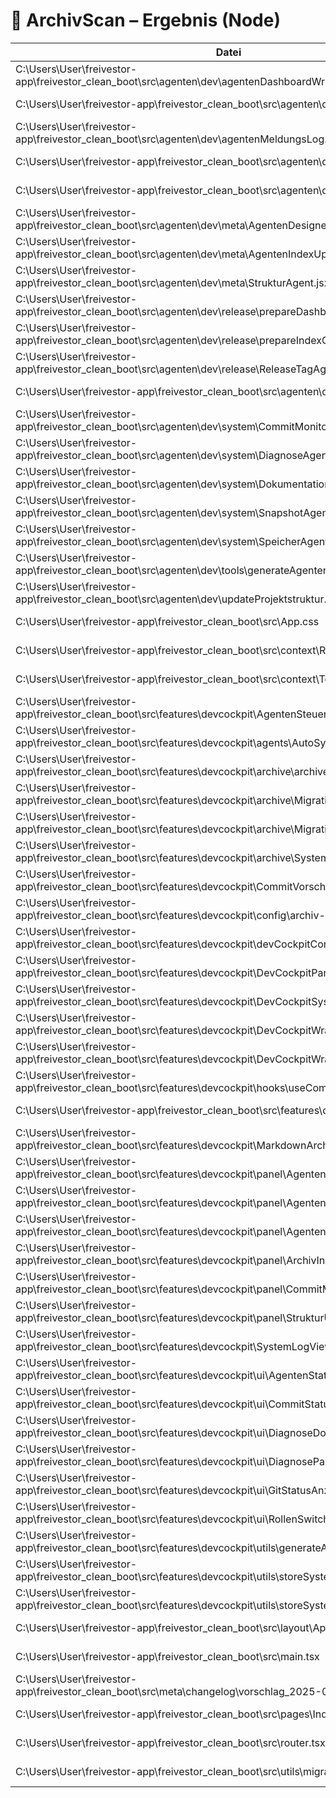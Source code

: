 # 🧹 ArchivScan – Ergebnis (Node)

| Datei | Typ | Größe | Status | Empfehlung |
|-------|-----|--------|--------|-------------|
| C:\Users\User\freivestor-app\freivestor_clean_boot\src\agenten\dev\agentenDashboardWriter.ts | ts | 1.3 KB | aktiv | behalten |
| C:\Users\User\freivestor-app\freivestor_clean_boot\src\agenten\dev\agentenManifest.ts | ts | 1.0 KB | aktiv | behalten |
| C:\Users\User\freivestor-app\freivestor_clean_boot\src\agenten\dev\agentenMeldungsLog.ts | ts | 0.3 KB | aktiv | behalten |
| C:\Users\User\freivestor-app\freivestor_clean_boot\src\agenten\dev\agentenMetaMap.ts | ts | 1.1 KB | aktiv | behalten |
| C:\Users\User\freivestor-app\freivestor_clean_boot\src\agenten\dev\agentenNodeMap.ts | ts | 0.2 KB | aktiv | behalten |
| C:\Users\User\freivestor-app\freivestor_clean_boot\src\agenten\dev\meta\AgentenDesignerAgent.jsx | jsx | 1.3 KB | aktiv | behalten |
| C:\Users\User\freivestor-app\freivestor_clean_boot\src\agenten\dev\meta\AgentenIndexUpdater.ts | ts | 1.7 KB | aktiv | behalten |
| C:\Users\User\freivestor-app\freivestor_clean_boot\src\agenten\dev\meta\StrukturAgent.jsx | jsx | 0.5 KB | aktiv | behalten |
| C:\Users\User\freivestor-app\freivestor_clean_boot\src\agenten\dev\release\prepareDashboardCommit.ts | ts | 0.6 KB | kein Export | prüfen |
| C:\Users\User\freivestor-app\freivestor_clean_boot\src\agenten\dev\release\prepareIndexCommit.ts | ts | 1.0 KB | aktiv | behalten |
| C:\Users\User\freivestor-app\freivestor_clean_boot\src\agenten\dev\release\ReleaseTagAgent.ts | ts | 1.1 KB | aktiv | behalten |
| C:\Users\User\freivestor-app\freivestor_clean_boot\src\agenten\dev\strukturMonitor.ts | ts | 1.2 KB | aktiv | behalten |
| C:\Users\User\freivestor-app\freivestor_clean_boot\src\agenten\dev\system\CommitMonitorAgent.ts | ts | 3.4 KB | aktiv | behalten |
| C:\Users\User\freivestor-app\freivestor_clean_boot\src\agenten\dev\system\DiagnoseAgent.ts | ts | 1.5 KB | aktiv | behalten |
| C:\Users\User\freivestor-app\freivestor_clean_boot\src\agenten\dev\system\DokumentationsAgent.ts | ts | 0.9 KB | aktiv | behalten |
| C:\Users\User\freivestor-app\freivestor_clean_boot\src\agenten\dev\system\SnapshotAgent.ts | ts | 2.4 KB | aktiv | behalten |
| C:\Users\User\freivestor-app\freivestor_clean_boot\src\agenten\dev\system\SpeicherAgent.ts | ts | 0.5 KB | aktiv | behalten |
| C:\Users\User\freivestor-app\freivestor_clean_boot\src\agenten\dev\tools\generateAgentenDoku.ts | ts | 0.9 KB | aktiv | behalten |
| C:\Users\User\freivestor-app\freivestor_clean_boot\src\agenten\dev\updateProjektstruktur.ts | ts | 1.1 KB | aktiv | behalten |
| C:\Users\User\freivestor-app\freivestor_clean_boot\src\App.css | css | 0.2 KB | kein Export | prüfen |
| C:\Users\User\freivestor-app\freivestor_clean_boot\src\context\RollenContext.tsx | tsx | 0.6 KB | aktiv | behalten |
| C:\Users\User\freivestor-app\freivestor_clean_boot\src\context\ToolContext.tsx | tsx | 0.7 KB | aktiv | behalten |
| C:\Users\User\freivestor-app\freivestor_clean_boot\src\features\devcockpit\AgentenSteuerung.tsx | tsx | 0.7 KB | aktiv | behalten |
| C:\Users\User\freivestor-app\freivestor_clean_boot\src\features\devcockpit\agents\AutoSyncAgent.ts | ts | 1.3 KB | aktiv | behalten |
| C:\Users\User\freivestor-app\freivestor_clean_boot\src\features\devcockpit\archive\archive-overview.md | md | 1.4 KB | kein Export | prüfen |
| C:\Users\User\freivestor-app\freivestor_clean_boot\src\features\devcockpit\archive\MigrationButton.tsx | tsx | 0.1 KB | kein Export | prüfen |
| C:\Users\User\freivestor-app\freivestor_clean_boot\src\features\devcockpit\archive\MigrationDownloadButton.tsx | tsx | 0.1 KB | kein Export | prüfen |
| C:\Users\User\freivestor-app\freivestor_clean_boot\src\features\devcockpit\archive\SystemLogDownloadButton.tsx | tsx | 0.1 KB | kein Export | prüfen |
| C:\Users\User\freivestor-app\freivestor_clean_boot\src\features\devcockpit\CommitVorschlagAgent.tsx | tsx | 0.6 KB | aktiv | behalten |
| C:\Users\User\freivestor-app\freivestor_clean_boot\src\features\devcockpit\config\archiv-inspector.config.ts | ts | 0.5 KB | aktiv | behalten |
| C:\Users\User\freivestor-app\freivestor_clean_boot\src\features\devcockpit\devCockpitContext.tsx | tsx | 0.5 KB | aktiv | behalten |
| C:\Users\User\freivestor-app\freivestor_clean_boot\src\features\devcockpit\DevCockpitPanel.tsx | tsx | 2.9 KB | aktiv | behalten |
| C:\Users\User\freivestor-app\freivestor_clean_boot\src\features\devcockpit\DevCockpitSystemLog.tsx | tsx | 0.6 KB | aktiv | behalten |
| C:\Users\User\freivestor-app\freivestor_clean_boot\src\features\devcockpit\DevCockpitWrapper.css | css | 1.1 KB | kein Export | prüfen |
| C:\Users\User\freivestor-app\freivestor_clean_boot\src\features\devcockpit\DevCockpitWrapper.tsx | tsx | 0.6 KB | aktiv | behalten |
| C:\Users\User\freivestor-app\freivestor_clean_boot\src\features\devcockpit\hooks\useCommitStatus.ts | ts | 1.0 KB | aktiv | behalten |
| C:\Users\User\freivestor-app\freivestor_clean_boot\src\features\devcockpit\index.ts | ts | 0.1 KB | aktiv | behalten |
| C:\Users\User\freivestor-app\freivestor_clean_boot\src\features\devcockpit\MarkdownArchivExporter.tsx | tsx | 0.0 KB | kommentar | archivieren |
| C:\Users\User\freivestor-app\freivestor_clean_boot\src\features\devcockpit\panel\AgentenDesignerPanel.tsx | tsx | 2.0 KB | aktiv | behalten |
| C:\Users\User\freivestor-app\freivestor_clean_boot\src\features\devcockpit\panel\AgentenMeldungPanel.tsx | tsx | 0.8 KB | aktiv | behalten |
| C:\Users\User\freivestor-app\freivestor_clean_boot\src\features\devcockpit\panel\AgentenStatusPanel.tsx | tsx | 1.2 KB | aktiv | behalten |
| C:\Users\User\freivestor-app\freivestor_clean_boot\src\features\devcockpit\panel\ArchivInspectorAgent.tsx | tsx | 3.0 KB | aktiv | behalten |
| C:\Users\User\freivestor-app\freivestor_clean_boot\src\features\devcockpit\panel\CommitMonitorPanel.tsx | tsx | 1.7 KB | aktiv | behalten |
| C:\Users\User\freivestor-app\freivestor_clean_boot\src\features\devcockpit\panel\StrukturUeberblickPanel.tsx | tsx | 0.9 KB | aktiv | behalten |
| C:\Users\User\freivestor-app\freivestor_clean_boot\src\features\devcockpit\SystemLogViewer.tsx | tsx | 0.9 KB | aktiv | behalten |
| C:\Users\User\freivestor-app\freivestor_clean_boot\src\features\devcockpit\ui\AgentenStatusTabelle.tsx | tsx | 1.1 KB | aktiv | behalten |
| C:\Users\User\freivestor-app\freivestor_clean_boot\src\features\devcockpit\ui\CommitStatusListe.tsx | tsx | 1.0 KB | aktiv | behalten |
| C:\Users\User\freivestor-app\freivestor_clean_boot\src\features\devcockpit\ui\DiagnoseDownloadButton.tsx | tsx | 0.6 KB | aktiv | behalten |
| C:\Users\User\freivestor-app\freivestor_clean_boot\src\features\devcockpit\ui\DiagnosePaketButton.tsx | tsx | 0.6 KB | aktiv | behalten |
| C:\Users\User\freivestor-app\freivestor_clean_boot\src\features\devcockpit\ui\GitStatusAnzeige.tsx | tsx | 1.5 KB | aktiv | behalten |
| C:\Users\User\freivestor-app\freivestor_clean_boot\src\features\devcockpit\ui\RollenSwitch.tsx | tsx | 0.6 KB | aktiv | behalten |
| C:\Users\User\freivestor-app\freivestor_clean_boot\src\features\devcockpit\utils\generateArchivScanMarkdown.ts | ts | 0.4 KB | aktiv | behalten |
| C:\Users\User\freivestor-app\freivestor_clean_boot\src\features\devcockpit\utils\storeSystemLogAsMarkdown.ts | ts | 0.2 KB | aktiv | behalten |
| C:\Users\User\freivestor-app\freivestor_clean_boot\src\features\devcockpit\utils\storeSystemLogAsZip.ts | ts | 0.0 KB | kommentar | archivieren |
| C:\Users\User\freivestor-app\freivestor_clean_boot\src\layout\AppLayout.tsx | tsx | 0.4 KB | aktiv | behalten |
| C:\Users\User\freivestor-app\freivestor_clean_boot\src\main.tsx | tsx | 0.6 KB | kein Export | prüfen |
| C:\Users\User\freivestor-app\freivestor_clean_boot\src\meta\changelog\vorschlag_2025-05-14T17-08.md | md | 0.7 KB | kein Export | prüfen |
| C:\Users\User\freivestor-app\freivestor_clean_boot\src\pages\IndexPage.tsx | tsx | 0.1 KB | aktiv | behalten |
| C:\Users\User\freivestor-app\freivestor_clean_boot\src\router.tsx | tsx | 0.4 KB | aktiv | behalten |
| C:\Users\User\freivestor-app\freivestor_clean_boot\src\utils\migrateLocalStorageKeys.js | js | 1.6 KB | aktiv | behalten |